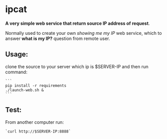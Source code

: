 # ipcat
**A very simple web service that return source IP address of request**.

Normally used to create your own *showing me my IP* web service, which to answer **what is my IP?** question from remote user.

## Usage:
clone the source to your server which ip is $SERVER-IP and then run command:

    ```
    pip install -r requirements
    ./launch-web.sh &
    ```

## Test:
From another computer run:

    `curl http://$SERVER-IP:8888`

